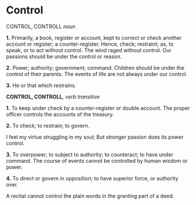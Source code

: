 # Control

CONTROL, CONTROLL _noun_

**1.** Primarily, a book, register or account, kept to correct or check another account or register; a counter-register. Hence, check; restraint; as, to speak, or to act without control. The wind raged without control. Our passions should be under the control or reason.

**2.** Power; authority; government; command. Children should be under the control of their parents. The events of life are not always under our control.

**3.** He or that which restrains.

**CONTROL, CONTROLL**, _verb transitive_

**1.** To keep under check by a counter-register or double account. The proper officer controls the accounts of the treasury.

**2.** To check; to restrain; to govern.

I feel my virtue struggling in my soul; But stronger passion does its power control.

**3.** To overpower; to subject to authority; to counteract; to have under command. The course of events cannot be controlled by human wisdom or power.

**4.** To direct or govern in opposition; to have superior force, or authority over.

A recital cannot control the plain words in the granting part of a deed.